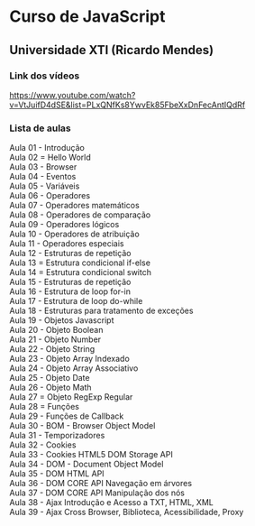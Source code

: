 # Curso de JavaScript  
## Universidade XTI (Ricardo Mendes)  
### Link dos vídeos
<https://www.youtube.com/watch?v=VtJuifD4dSE&list=PLxQNfKs8YwvEk85FbeXxDnFecAntIQdRf>
### Lista de aulas

Aula 01 - Introdução  
Aula 02 = Hello World  
Aula 03 - Browser  
Aula 04 - Eventos  
Aula 05 - Variáveis  
Aula 06 - Operadores  
Aula 07 - Operadores matemáticos  
Aula 08 - Operadores de comparação    
Aula 09 - Operadores lógicos  
Aula 10 - Operadores de atribuição  
Aula 11 - Operadores especiais  
Aula 12 - Estruturas de repetição  
Aula 13 = Estrutura condicional if-else  
Aula 14 = Estrutura condicional switch  
Aula 15 - Estruturas de repetição  
Aula 16 - Estrutura de loop for-in  
Aula 17 - Estrutura de loop do-while  
Aula 18 - Estruturas para tratamento de exceções  
Aula 19 - Objetos Javascript  
Aula 20 - Objeto Boolean  
Aula 21 - Objeto Number  
Aula 22 - Objeto String  
Aula 23 - Objeto Array Indexado   
Aula 24 - Objeto Array Associativo  
Aula 25 - Objeto Date  
Aula 26 - Objeto Math  
Aula 27 = Objeto RegExp Regular  
Aula 28 = Funções  
Aula 29 - Funções de Callback  
Aula 30 - BOM - Browser Object Model  
Aula 31 - Temporizadores  
Aula 32 - Cookies  
Aula 33 - Cookies HTML5 DOM Storage API  
Aula 34 - DOM - Document Object Model  
Aula 35 - DOM HTML API  
Aula 36 - DOM CORE API Navegação em árvores  
Aula 37 - DOM CORE API Manipulação dos nós  
Aula 38 - Ajax Introdução e Acesso a TXT, HTML, XML  
Aula 39 - Ajax Cross Browser, Biblioteca, Acessibilidade, Proxy  